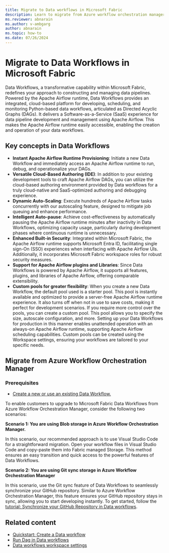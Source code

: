 ```yaml
---
title: Migrate to Data workflows in Microsoft Fabric
description: Learn to migrate from Azure workflow orchestration manager to Data workflows in Microsoft Fabric.
ms.reviewer: abnarain
ms.author: v-ambgarg
author: abnarain
ms.topic: how-to
ms.date: 07/26/2024
---
```


# Migrate to Data Workflows in Microsoft Fabric

Data Workflows, a transformative capability within Microsoft Fabric, redefines your approach to constructing and managing data pipelines. Powered by the Apache Airflow runtime, Data Workflows provides an integrated, cloud-based platform for developing, scheduling, and monitoring Python-based data workflows, articulated as Directed Acyclic Graphs (DAGs). It delivers a Software-as-a-Service (SaaS) experience for data pipeline development and management using Apache Airflow. This makes the Apache Airflow runtime easily accessible, enabling the creation and operation of your data workflows.

## Key concepts in Data Workflows
- **Instant Apache Airflow Runtime Provisioning**: Initiate a new Data Workflow and immediately access an Apache Airflow runtime to run, debug, and operationalize your DAGs.
- **Versatile Cloud-Based Authoring (IDE)**: In addition to your existing development tools to craft Apache Airflow DAGs, you can utilize the cloud-based authoring environment provided by Data workflows for a truly cloud-native and SaaS-optimized authoring and debugging experience.
- **Dynamic Auto-Scaling**: Execute hundreds of Apache Airflow tasks concurrently with our autoscaling feature, designed to mitigate job queuing and enhance performance.
- **Intelligent Auto-pause**: Achieve cost-effectiveness by automatically pausing the Apache Airflow runtime minutes after inactivity in Data Workflows, optimizing capacity usage, particularly during development phases where continuous runtime is unnecessary.
- **Enhanced Built-in Security**: Integrated within Microsoft Fabric, the Apache Airflow runtime supports Microsoft Entra ID, facilitating single sign-On (SSO) experiences when interfacing with Apache Airflow UIs. Additionally, it incorporates Microsoft Fabric workspace roles for robust security measures.
- **Support for Apache Airflow plugins and Libraries**: Since Data Workflows is powered by Apache Airflow, it supports all features, plugins, and libraries of Apache Airflow, offering comparable extensibility.
- **Custom pools for greater flexibility**: When you create a new Data Workflow, the default pool used is a starter pool. This pool is instantly available and optimized to provide a server-free Apache Airflow runtime experience. It also turns off when not in use to save costs, making it perfect for development scenarios. If you require more control over the pools, you can create a custom pool. This pool allows you to specify the size, autoscale configuration, and more. Setting up your Data Workflows for production in this manner enables unattended operation with an always-on Apache Airflow runtime, supporting Apache Airflow scheduling capabilities. Custom pools can be created using the Workspace settings, ensuring your workflows are tailored to your specific needs.

## Migrate from Azure Workflow Orchestration Manager

### Prerequisites
- [Create a new or use an existing Data Workflow.](../data-factory/create-data-workflows.md)

To enable customers to upgrade to Microsoft Fabric Data Workflows from Azure Workflow Orchestration Manager, consider the following two scenarios:

**Scenario 1: You are using Blob storage in Azure Workflow Orchestration Manager.**

In this scenario, our recommended approach is to use Visual Studio Code for a straightforward migration. Open your workflow files in Visual Studio Code and copy-paste them into Fabric managed Storage. This method ensures an easy transition and quick access to the powerful features of Data Workflows.

**Scenario 2: You are using Git sync storage in Azure Workflow Orchestration Manager**  

In this scenario, use the Git sync feature of Data Workflows to seamlessly synchronize your GitHub repository. Similar to Azure Workflow Orchestration Manager, this feature ensures your GitHub repository stays in sync, allowing you to start developing instantly. To get started, follow the [tutorial: Synchronize your GitHub Repository in Data workflows](../data-factory/data-workflows-sync-git-repo.md).

## Related content

- [Quickstart: Create a Data workflow](../data-factory/create-data-workflows.md)
- [Run Dag in Data workflows](../data-factory/data-workflows-hello-world.md)
- [Data workflows workspace settings](../data-factory/data-workflows-workspace-settings.md)
